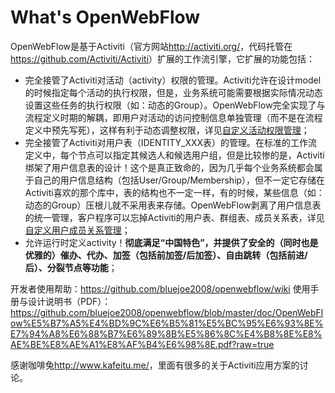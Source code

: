 What's OpenWebFlow
===========

OpenWebFlow是基于Activiti（官方网站<http://activiti.org/>，代码托管在<https://github.com/Activiti/Activiti>）扩展的工作流引擎，它扩展的功能包括：

* 完全接管了Activiti对活动（activity）权限的管理。Activiti允许在设计model的时候指定每个活动的执行权限，但是，业务系统可能需要根据实际情况动态设置这些任务的执行权限（如：动态的Group）。OpenWebFlow完全实现了与流程定义时期的解耦，即用户对活动的访问控制信息单独管理（而不是在流程定义中预先写死），这样有利于动态调整权限，详见[自定义活动权限管理](Activity-Permission-Management)；
* 完全接管了Activiti对用户表（IDENTITY_XXX表）的管理。在标准的工作流定义中，每个节点可以指定其候选人和候选用户组，但是比较惨的是，Activiti绑架了用户信息表的设计！这个是真正致命的，因为几乎每个业务系统都会属于自己的用户信息结构（包括User/Group/Membership），但不一定它存储在Activiti喜欢的那个库中，表的结构也不一定一样，有的时候，某些信息（如：动态的Group）压根儿就不采用表来存储。OpenWebFlow剥离了用户信息表的统一管理，客户程序可以忘掉Activiti的用户表、群组表、成员关系表，详见[自定义用户成员关系管理](Custom-User-Group-Membership-Manager)；
* 允许运行时定义activity！__彻底满足“中国特色”，并提供了安全的（同时也是优雅的）催办、代办、加签（包括前加签/后加签）、自由跳转（包括前进/后）、分裂节点等功能__；

开发者使用帮助：https://github.com/bluejoe2008/openwebflow/wiki
使用手册与设计说明书（PDF）：https://github.com/bluejoe2008/openwebflow/blob/master/doc/OpenWebFlow%E5%B7%A5%E4%BD%9C%E6%B5%81%E5%BC%95%E6%93%8E%E7%94%A8%E6%88%B7%E6%89%8B%E5%86%8C%E4%B8%8E%E8%AE%BE%E8%AE%A1%E8%AF%B4%E6%98%8E.pdf?raw=true

感谢咖啡兔<http://www.kafeitu.me/>，里面有很多的关于Activiti应用方案的讨论。
